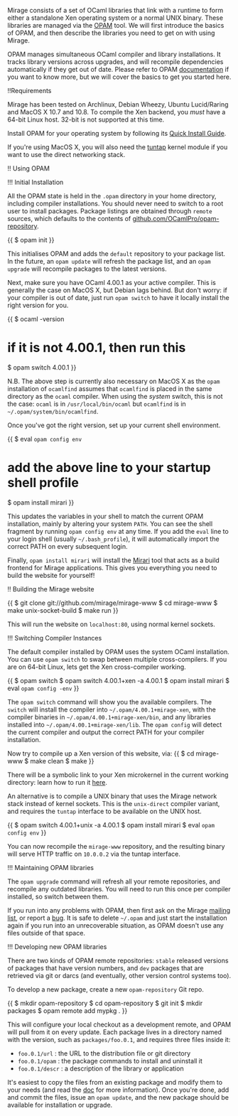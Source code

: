 Mirage consists of a set of OCaml libraries that link with a runtime to form either a standalone Xen operating system or a normal UNIX binary. These libraries are managed via the [OPAM](http://opam.ocamlpro.com) tool. We will first introduce the basics of OPAM, and then describe the libraries you need to get on with using Mirage.

OPAM manages simultaneous OCaml compiler and library installations. It tracks library versions across upgrades, and will recompile dependencies automatically if they get out of date. Please refer to OPAM [documentation](https://opam.ocamlpro.com) if you want to know more, but we will cover the basics to get you started here.

!!Requirements

Mirage has been tested on Archlinux, Debian Wheezy, Ubuntu Lucid/Raring and MacOS X 10.7 and 10.8. To compile the Xen backend, you *must* have a 64-bit Linux host. 32-bit is not supported at this time.

Install OPAM for your operating system by following its [Quick Install Guide](http://opam.ocamlpro.com/doc/Quick_Install.html).

If you're using MacOS X, you will also need the [tuntap](http://tuntaposx.sourceforge.net/) kernel module if you want to use the direct networking stack.

!! Using OPAM

!!! Initial Installation

All the OPAM state is held in the `.opam` directory in your home directory, including compiler installations. You should never need to switch to a root user to install packages. Package listings are obtained through `remote` sources, which defaults to the contents of [github.com/OCamlPro/opam-repository](http://github.com/OCamlPro/opam-repository).

{{
$ opam init
}}

This initialises OPAM and adds the `default` repository to your package list. In the future, an `opam update` will refresh the package list, and an `opam upgrade` will recompile packages to the latest versions.

Next, make sure you have OCaml 4.00.1 as your active compiler. This is
generally the case on MacOS X, but Debian lags behind. But don't worry: if
your compiler is out of date, just run `opam switch` to have it locally
install the right version for you.

{{
$ ocaml -version
# if it is not 4.00.1, then run this
$ opam switch 4.00.1
}}

N.B. The above step is currently also necessary on MacOS X as the `opam` installation of `ocamlfind` assumes that `ocamlfind` is placed in the same directory as the `ocaml` compiler. When using the _system_ switch, this is not the case: `ocaml` is in `/usr/local/bin/ocaml` but `ocamlfind` is in `~/.opam/system/bin/ocamlfind`.

Once you've got the right version, set up your current shell environment.

{{
$ eval `opam config env`
# add the above line to your startup shell profile
$ opam install mirari
}}

This updates the variables in your shell to match the current OPAM installation, mainly by altering your system `PATH`. You can see the shell fragment by running `opam config env` at any time. If you add the `eval` line to your login shell (usually `~/.bash_profile`), it will automatically import the correct PATH on every subsequent login.

Finally, `opam install mirari` will install the [Mirari](/blog/mirari) tool that acts as a build frontend for Mirage applications. This gives you everything you need to build the website for yourself!

!! Building the Mirage website

{{
$ git clone git://github.com/mirage/mirage-www
$ cd mirage-www
$ make unix-socket-build
$ make run
}}

This will run the website on `localhost:80`, using normal kernel sockets.

!!! Switching Compiler Instances

The default compiler installed by OPAM uses the system OCaml installation. You can use `opam switch` to swap between multiple cross-compilers. If you are on 64-bit Linux, lets get the Xen cross-compiler working.

{{
$ opam switch
$ opam switch 4.00.1+xen -a 4.00.1
$ opam install mirari
$ eval `opam config -env`
}}

The `opam switch` command will show you the available compilers. The `switch` will install the compiler into `~/.opam/4.00.1+mirage-xen`, with the compiler binaries in `~/.opam/4.00.1+mirage-xen/bin`, and any libraries installed into `~/.opam/4.00.1+mirage-xen/lib`. The `opam config` will detect the current compiler and output the correct PATH for your compiler installation.

Now try to compile up a Xen version of this website, via:
{{
$ cd mirage-www
$ make clean
$ make
}}

There will be a symbolic link to your Xen microkernel in the current working directory: learn how to run it [here](/wiki/xen-boot).

An alternative is to compile a UNIX binary that uses the Mirage network stack instead of kernel sockets. This is the `unix-direct` compiler variant, and requires the `tuntap` interface to be available on the UNIX host.

{{
$ opam switch 4.00.1+unix -a 4.00.1
$ opam install mirari
$ eval `opam config env`
}}

You can now recompile the `mirage-www` repository, and the resulting binary will serve HTTP traffic on `10.0.0.2` via the tuntap interface.

!!! Maintaining OPAM libraries

The `opam upgrade` command will refresh all your remote repositories, and recompile any outdated libraries. You will need to run this once per compiler installed, so switch between them.

If you run into any problems with OPAM, then first ask on the Mirage [mailing list](/about), or report a [bug](http://github.com/OCamlPro/opam/issues). It is safe to delete `~/.opam` and just start the installation again if you run into an unrecoverable situation, as OPAM doesn't use any files outside of that space.

!!! Developing new OPAM libraries

There are two kinds of OPAM remote repositories: `stable` released versions of packages that have version numbers, and `dev` packages that are retrieved via git or darcs (and eventually, other version control systems too).

To develop a new package, create a new `opam-repository` Git repo.

{{
$ mkdir opam-repository
$ cd opam-repository
$ git init
$ mkdir packages
$ opam remote add mypkg .
}}

This will configure your local checkout as a development remote, and OPAM will pull from it on every update. Each package lives in a directory named with the version, such as `packages/foo.0.1`, and requires three files inside it:

* `foo.0.1/url` : the URL to the distribution file or git directory
* `foo.0.1/opam` : the package commands to install and uninstall it
* `foo.0.1/descr` : a description of the library or application

It's easiest to copy the files from an existing package and modify them to your needs (and read the [doc](http://opam.ocamlpro.org) for more information). Once you're done, add and commit the files, issue an `opam update`, and the new package should be available for installation or upgrade.
